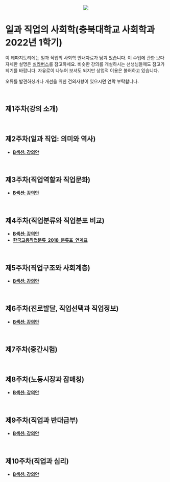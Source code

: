 <p align="center">
  <img src="https://github.com/hxk271/IntMedStats/blob/main/sb1.jpg">
</p>

# 일과 직업의 사회학(충북대학교 사회학과 2022년 1학기)


이 레파지토리에는 일과 직업의 사회학 안내자료가 담겨 있습니다. 이 수업에 관한 보다 자세한 설명은 [실라버스](https://github.com/hxk271/Syllabi/blob/main/5663058(2022-1).pdf)를 참고하세요. 비슷한 강의를 개설하시는 선생님들께도 참고가 되기를 바랍니다. 자유로이 나누어 보셔도 되지만 상업적 이용은 불허하고 있습니다.

오류를 발견하셨거나 개선을 위한 건의사항이 있으시면 연락 부탁합니다.


<br/>

## 제1주차(강의 소개)


<br/>

## 제2주차(일과 직업: 의미와 역사)

-  [**B섹션: 강의안**](https://github.com/hxk271/Work-Occupations/blob/main/Beamer__________W02.pdf)


<br/>

## 제3주차(직업역할과 직업문화)

-  [**B섹션: 강의안**](https://github.com/hxk271/Work-Occupations/blob/main/Beamer__________W03.pdf)


<br/>

## 제4주차(직업분류와 직업분포 비교)

-  [**B섹션: 강의안**](https://github.com/hxk271/Work-Occupations/blob/main/Beamer__________W04.pdf)
-  [**한국고용직업분류_2018_분류표_연계표**](https://github.com/hxk271/Work-Occupations/blob/main/한국고용직업분류_2018_분류표(최종)_연계표.xlsx)


<br/>

## 제5주차(직업구조와 사회계층)

-  [**B섹션: 강의안**](https://github.com/hxk271/Work-Occupations/blob/main/Beamer__________W05.pdf)


<br/>

## 제6주차(진로발달, 직업선택과 직업정보)

-  [**B섹션: 강의안**](https://github.com/hxk271/Work-Occupations/blob/main/Beamer__________W06.pdf)


<br/>

## 제7주차(중간시험)


<br/>

## 제8주차(노동시장과 잡매칭)

-  [**B섹션: 강의안**](https://github.com/hxk271/Work-Occupations/blob/main/Beamer__________W08.pdf)


<br/>

## 제9주차(직업과 반대급부)

-  [**B섹션: 강의안**](https://github.com/hxk271/Work-Occupations/blob/main/Beamer__________W09.pdf)


<br/>

## 제10주차(직업과 심리)

-  [**B섹션: 강의안**](https://github.com/hxk271/Work-Occupations/blob/main/Beamer__________W10.pdf)
